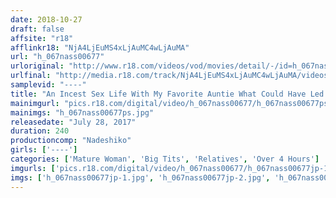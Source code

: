 ```yaml
---
date: 2018-10-27
draft: false
affsite: "r18"
afflinkr18: "NjA4LjEuMS4xLjAuMC4wLjAuMA"
url: "h_067nass00677"
urloriginal: "http://www.r18.com/videos/vod/movies/detail/-/id=h_067nass00677"
urlfinal: "http://media.r18.com/track/NjA4LjEuMS4xLjAuMC4wLjAuMA/videos/vod/movies/detail/-/id=h_067nass00677"
samplevid: "----"
title: "An Incest Sex Life With My Favorite Auntie What Could Have Led These Two Into A Life Of Sordid Sex? Their Spending All Day, Just Like Every Other Day, In A Furious Cock And Pussy Fuck Fest!"
mainimgurl: "pics.r18.com/digital/video/h_067nass00677/h_067nass00677ps.jpg"
mainimgs: "h_067nass00677ps.jpg"
releasedate: "July 28, 2017"
duration: 240
productioncomp: "Nadeshiko"
girls: ['----']
categories: ['Mature Woman', 'Big Tits', 'Relatives', 'Over 4 Hours']
imgurls: ['pics.r18.com/digital/video/h_067nass00677/h_067nass00677jp-1.jpg', 'pics.r18.com/digital/video/h_067nass00677/h_067nass00677jp-2.jpg', 'pics.r18.com/digital/video/h_067nass00677/h_067nass00677jp-3.jpg', 'pics.r18.com/digital/video/h_067nass00677/h_067nass00677jp-4.jpg', 'pics.r18.com/digital/video/h_067nass00677/h_067nass00677jp-5.jpg', 'pics.r18.com/digital/video/h_067nass00677/h_067nass00677jp-6.jpg', 'pics.r18.com/digital/video/h_067nass00677/h_067nass00677jp-7.jpg', 'pics.r18.com/digital/video/h_067nass00677/h_067nass00677jp-8.jpg', 'pics.r18.com/digital/video/h_067nass00677/h_067nass00677jp-9.jpg', 'pics.r18.com/digital/video/h_067nass00677/h_067nass00677jp-10.jpg', 'pics.r18.com/digital/video/h_067nass00677/h_067nass00677jp-11.jpg', 'pics.r18.com/digital/video/h_067nass00677/h_067nass00677jp-12.jpg', 'pics.r18.com/digital/video/h_067nass00677/h_067nass00677jp-13.jpg', 'pics.r18.com/digital/video/h_067nass00677/h_067nass00677jp-14.jpg', 'pics.r18.com/digital/video/h_067nass00677/h_067nass00677jp-15.jpg', 'pics.r18.com/digital/video/h_067nass00677/h_067nass00677jp-16.jpg', 'pics.r18.com/digital/video/h_067nass00677/h_067nass00677jp-17.jpg', 'pics.r18.com/digital/video/h_067nass00677/h_067nass00677jp-18.jpg', 'pics.r18.com/digital/video/h_067nass00677/h_067nass00677jp-19.jpg', 'pics.r18.com/digital/video/h_067nass00677/h_067nass00677jp-20.jpg']
imgs: ['h_067nass00677jp-1.jpg', 'h_067nass00677jp-2.jpg', 'h_067nass00677jp-3.jpg', 'h_067nass00677jp-4.jpg', 'h_067nass00677jp-5.jpg', 'h_067nass00677jp-6.jpg', 'h_067nass00677jp-7.jpg', 'h_067nass00677jp-8.jpg', 'h_067nass00677jp-9.jpg', 'h_067nass00677jp-10.jpg', 'h_067nass00677jp-11.jpg', 'h_067nass00677jp-12.jpg', 'h_067nass00677jp-13.jpg', 'h_067nass00677jp-14.jpg', 'h_067nass00677jp-15.jpg', 'h_067nass00677jp-16.jpg', 'h_067nass00677jp-17.jpg', 'h_067nass00677jp-18.jpg', 'h_067nass00677jp-19.jpg', 'h_067nass00677jp-20.jpg']
---
```

